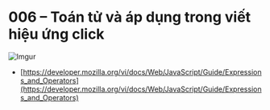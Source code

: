 # 006 – Toán tử và áp dụng trong viết hiệu ứng click

![Imgur](https://i.imgur.com/fePX1g0.png) 

* [https://developer.mozilla.org/vi/docs/Web/JavaScript/Guide/Expressions_and_Operators](https://developer.mozilla.org/vi/docs/Web/JavaScript/Guide/Expressions_and_Operators)


 

